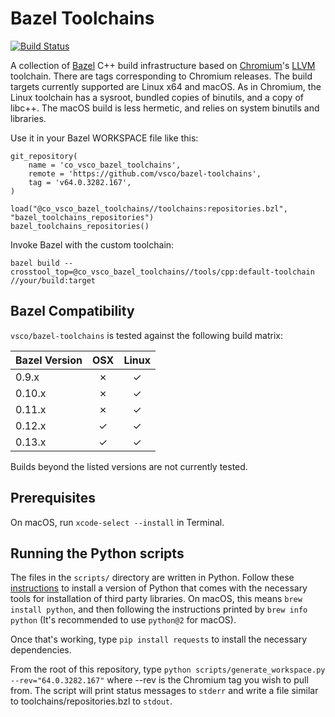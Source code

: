 # Bazel Toolchains

[![Build Status](https://travis-ci.org/vsco/bazel-toolchains.svg?branch=master)](https://travis-ci.org/vsco/bazel-toolchains)

A collection of [Bazel](https://bazel.build) C++ build infrastructure based on [Chromium](https://chromium.org)'s
[LLVM](https://llvm.org) toolchain. There are tags corresponding to Chromium releases. The build targets currently
supported are Linux x64 and macOS. As in Chromium, the Linux toolchain has a sysroot, bundled copies of binutils, and a
copy of libc++. The macOS build is less hermetic, and relies on system binutils and libraries.

Use it in your Bazel WORKSPACE file like this:

```
git_repository(
    name = 'co_vsco_bazel_toolchains',
    remote = 'https://github.com/vsco/bazel-toolchains',
    tag = 'v64.0.3282.167',
)

load("@co_vsco_bazel_toolchains//toolchains:repositories.bzl", "bazel_toolchains_repositories")
bazel_toolchains_repositories()
```

Invoke Bazel with the custom toolchain:

`bazel build --crosstool_top=@co_vsco_bazel_toolchains//tools/cpp:default-toolchain //your/build:target`

## Bazel Compatibility

`vsco/bazel-toolchains` is tested against the following build matrix:

| Bazel Version  | OSX | Linux |
| :------------- | :-: | :---: |
| 0.9.x          | ✗   | ✓     |
| 0.10.x         | ✗   | ✓     |
| 0.11.x         | ✗   | ✓     |
| 0.12.x         | ✓   | ✓     |
| 0.13.x         | ✓   | ✓     |

Builds beyond the listed versions are not currently tested.

## Prerequisites

On macOS, run `xcode-select --install` in Terminal.

## Running the Python scripts

The files in the `scripts/` directory are written in Python. Follow these
[instructions](http://docs.python-guide.org/en/latest/starting/installation/)
to install a version of Python that comes with the necessary tools for installation of third party libraries. On macOS,
this means `brew install python`, and then following the instructions printed by `brew info python` (It's recommended to use `python@2` for macOS).

Once that's working, type `pip install requests` to install the necessary dependencies.

From the root of this repository, type `python scripts/generate_workspace.py --rev="64.0.3282.167"` where --rev is the
Chromium tag you wish to pull from. The script will print status messages to `stderr` and write a file similar to
toolchains/repositories.bzl to `stdout`.
